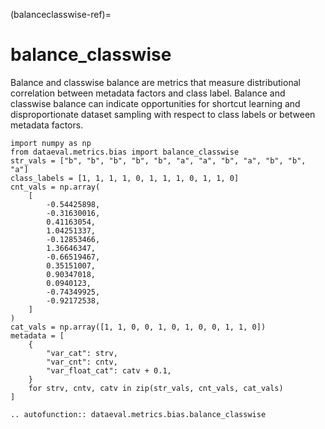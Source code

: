 (balanceclasswise-ref)=
# balance_classwise

Balance and classwise balance are metrics that measure distributional
correlation between metadata factors and class label.  Balance and classwise
balance can indicate opportunities for shortcut learning and disproportionate
dataset sampling with respect to class labels or between metadata factors.

```{testsetup}
import numpy as np
from dataeval.metrics.bias import balance_classwise
str_vals = ["b", "b", "b", "b", "b", "a", "a", "b", "a", "b", "b", "a"]
class_labels = [1, 1, 1, 1, 0, 1, 1, 1, 0, 1, 1, 0]
cnt_vals = np.array(
    [
        -0.54425898,
        -0.31630016,
        0.41163054,
        1.04251337,
        -0.12853466,
        1.36646347,
        -0.66519467,
        0.35151007,
        0.90347018,
        0.0940123,
        -0.74349925,
        -0.92172538,
    ]
)
cat_vals = np.array([1, 1, 0, 0, 1, 0, 1, 0, 0, 1, 1, 0])
metadata = [
    {
        "var_cat": strv,
        "var_cnt": cntv,
        "var_float_cat": catv + 0.1,
    }
    for strv, cntv, catv in zip(str_vals, cnt_vals, cat_vals)
]
```

```{eval-rst}
.. autofunction:: dataeval.metrics.bias.balance_classwise
```
